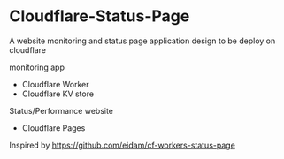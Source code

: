 # Cloudflare-Status-Page
A website monitoring and status page application design to be deploy on cloudflare

monitoring app
- Cloudflare Worker
- Cloudflare KV store

Status/Performance website
- Cloudflare Pages

Inspired by https://github.com/eidam/cf-workers-status-page
